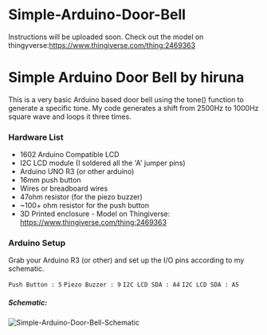 # Simple-Arduino-Door-Bell

Instructions will be uploaded soon. Check out the model on thingyverse:https://www.thingiverse.com/thing:2469363



# Simple Arduino Door Bell by hiruna

This is a very basic Arduino based door bell using the tone() function to generate a specific tone. My code generates a shift from 2500Hz to 1000Hz square wave and loops it three times.

### Hardware List
* 1602 Arduino Compatible LCD
* I2C LCD module (I soldered all the 'A' jumper pins)
* Arduino UNO R3 (or other arduino)
* 16mm push button
* Wires or breadboard wires
* 47ohm resistor (for the piezo buzzer)
* ~100+ ohm resistor for the push button
* 3D Printed enclosure - Model on Thingiverse: https://www.thingiverse.com/thing:2469363

### Arduino Setup

Grab your Arduino R3 (or other) and set up the I/O pins according to my schematic.

```Push Button : 5```
```Piezo Buzzer : 9```
```I2C LCD SDA : A4```
```I2C LCD SDA : A5```

##### Schematic:


![Simple-Arduino-Door-Bell-Schematic](https://raw.githubusercontent.com/hiruna/Simple-Arduino-Door-Bell/master/Schematic.png)


